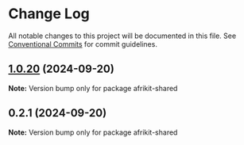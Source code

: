 # Change Log

All notable changes to this project will be documented in this file.
See [Conventional Commits](https://conventionalcommits.org) for commit guidelines.

## [1.0.20](https://github.com/AfrinvestOptimus/afrikit/compare/afrikit-shared@0.2.1...afrikit-shared@1.0.20) (2024-09-20)

**Note:** Version bump only for package afrikit-shared

## 0.2.1 (2024-09-20)

**Note:** Version bump only for package afrikit-shared
